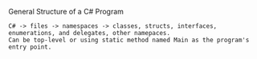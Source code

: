General Structure of a C# Program

    C# -> files -> namespaces -> classes, structs, interfaces, enumerations, and delegates, other namepaces.
    Can be top-level or using static method named Main as the program's entry point.
